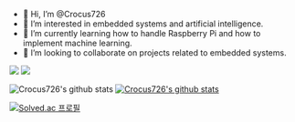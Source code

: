 - 👋 Hi, I’m @Crocus726
- 👀 I’m interested in embedded systems and artificial intelligence.
- 🌱 I’m currently learning how to handle Raspberry Pi and how to implement machine learning.
- 💞️ I’m looking to collaborate on projects related to embedded systems.

<a href="mailto: crocus726@gmail.com"><img src="https://img.shields.io/badge/crocus726@gmail.com-D14836?style=for-the-badge&logo=gmail&logoColor=white"/></a>
<a href="https://www.instagram.com/arendelle_crocus/"><img src="https://img.shields.io/badge/Instagram-E4405F?style=for-the-badge&logo=instagram&logoColor=white"/></a>

![Crocus726's github stats](https://github-readme-stats.vercel.app/api?username=Crocus726&show_icons=true)
[![Crocus726's github stats](https://github-readme-stats.vercel.app/api/top-langs/?username=Crocus726&show_icons=true&hide_border=true&title_color=004386&icon_color=004386&layout=compact)](https://github.com/Crocus726)

[![Solved.ac 프로필](http://mazassumnida.wtf/api/v2/generate_badge?boj=crocus726)](https://solved.ac/crocus726)

<!---
Crocus726/Crocus726 is a ✨ special ✨ repository because its `README.md` (this file) appears on your GitHub profile.
You can click the Preview link to take a look at your changes.
--->
